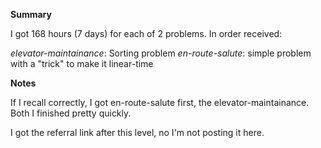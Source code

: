 **Summary**

I got 168 hours (7 days) for each of 2 problems. In order received:

*elevator-maintainance*: Sorting problem
*en-route-salute*: simple problem with a "trick" to make it linear-time

**Notes**

If I recall correctly, I got en-route-salute first, the elevator-maintainance. Both I finished pretty quickly. 

I got the referral link after this level, no I'm not posting it here. 
